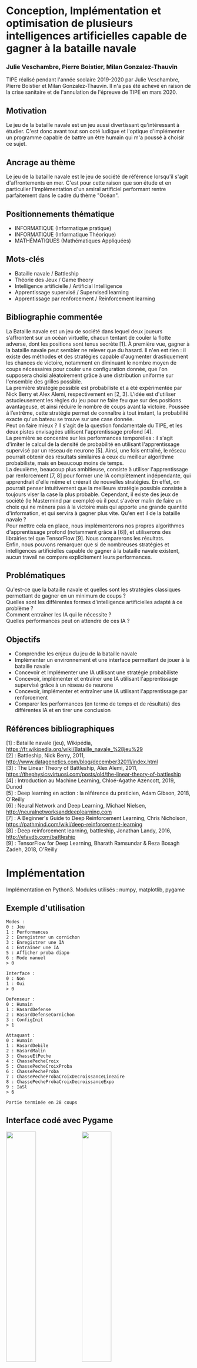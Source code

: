 # Conception, Implémentation et optimisation de plusieurs intelligences artificielles capable de gagner à la bataille navale

### Julie Veschambre, Pierre Boistier, Milan Gonzalez-Thauvin

TIPE réalisé pendant l'année scolaire 2019-2020 par Julie Veschambre, Pierre Boistier et Milan Gonzalez-Thauvin. Il n'a pas été achevé en raison de la crise sanitaire et de l'annulation de l'épreuve de TIPE en mars 2020.


## Motivation
Le jeu de la bataille navale est un jeu aussi divertissant qu'intéressant à étudier. C'est donc avant tout son coté ludique et l'optique d'implémenter un programme capable de battre un être humain qui m'a poussé à choisir ce sujet.


## Ancrage au thème
Le jeu de la bataille navale est le jeu de société de référence lorsqu'il s'agit d'affrontements en mer. C'est pour cette raison que son étude et en particulier l'implémentation d'un amiral artificiel performant rentre parfaitement dans le cadre du thème "Océan".

## Positionnements thématique
* INFORMATIQUE (Informatique pratique)
* INFORMATIQUE (Informatique Théorique)
* MATHÉMATIQUES (Mathématiques Appliquées)

## Mots-clés
* Bataille navale / Battleship
* Théorie des Jeux / Game theory
* Intelligence artificielle / Artificial Intelligence
* Apprentissage supervisé / Supervised learning
* Apprentissage par renforcement / Reinforcement learning


## Bibliographie commentée
La Bataille navale est un jeu de société dans lequel deux joueurs s’affrontent sur un océan virtuelle, chacun tentant de couler la flotte adverse, dont les positions sont tenus secrète [1]. À première vue, gagner à la bataille navale peut sembler ne relever que du hasard. Il n'en est rien : il existe des méthodes et des stratégies capable d'augmenter drastiquement les chances de victoire, notamment en diminuant le nombre moyen de coups nécessaires pour couler une configuration donnée, que l'on supposera choisi aléatoirement grâce à une distribution uniforme sur l'ensemble des grilles possible.  
La première stratégie possible est probabiliste et a été expérimentée par Nick Berry et Alex Alemi, respectivement en [2, 3]. L'idée est d'utiliser astucieusement les règles du jeu pour ne faire feu que sur des positions avantageuse, et ainsi réduire le nombre de coups avant la victoire. Poussée à l’extrême, cette stratégie permet de connaître à tout instant, la probabilité exacte qu'un bateau se trouve sur une case donnée.  
Peut on faire mieux ? Il s'agit de la question fondamentale du TIPE, et les deux pistes envisagées utilisent l'apprentissage profond [4].  
La première se concentre sur les performances temporelles : il s'agit d'imiter le calcul de la densité de probabilité en utilisant l'apprentissage supervisé par un réseau de neurone [5]. Ainsi, une fois entraîné, le réseau pourrait obtenir des résultats similaires à ceux du meilleur algorithme probabiliste, mais en beaucoup moins de temps.  
La deuxième, beaucoup plus ambitieuse, consiste à utiliser l'apprentissage par renforcement [7, 8] pour former une IA complètement indépendante, qui apprendrait d'elle même et créerait de nouvelles stratégies. En effet, on pourrait penser intuitivement que la meilleure stratégie possible consiste à toujours viser la case la plus probable. Cependant, il existe des jeux de société (le Mastermind par exemple) où il peut s'avérer malin de faire un choix qui ne mènera pas à la victoire mais qui apporte une grande quantité d'information, et qui servira à gagner plus vite. Qu'en est il de la bataille navale ?  
Pour mettre cela en place, nous implémenterons nos propres algorithmes d'apprentissage profond (notamment grâce à [6]), et utiliserons des librairies tel que TensorFlow [9]. Nous comparerons les résultats.  
Enfin, nous pouvons remarquer que si de nombreuses stratégies et intelligences artificielles capable de gagner à la bataille navale existent, aucun travail ne compare explicitement leurs performances.

## Problématiques
Qu'est-ce que la bataille navale et quelles sont les stratégies classiques permettant de gagner en un minimum de coups ?  
Quelles sont les différentes formes d'intelligence artificielles adapté à ce problème ?  
Comment entraîner les IA qui le nécessite ?  
Quelles performances peut on attendre de ces IA ?

## Objectifs
* Comprendre les enjeux du jeu de la bataille navale
* Implémenter un environnement et une interface permettant de jouer à la bataille navale
* Concevoir et Implémenter une IA utilisant une stratégie probabiliste
* Concevoir, implémenter et entraîner une IA utilisant l'apprentissage supervisé grâce à un réseau de neurone
* Concevoir, implémenter et entraîner une IA utilisant l'apprentissage par renforcement
* Comparer les performances (en terme de temps et de résultats) des différentes IA et en tirer une conclusion

## Références bibliographiques
\[1] : Bataille navale (jeu), Wikipédia, https://fr.wikipedia.org/wiki/Bataille_navale_%28jeu%29  
\[2] : Battleship, Nick Berry, 2011, http://www.datagenetics.com/blog/december32011/index.html  
\[3] : The Linear Theory of Battleship, Alex Alemi, 2011, https://thephysicsvirtuosi.com/posts/old/the-linear-theory-of-battleship  
\[4] : Introduction au Machine Learning, Chloé-Agathe Azencott, 2019, Dunod  
\[5] : Deep learning en action : la référence du praticien, Adam Gibson, 2018, O'Reilly  
\[6] : Neural Network and Deep Learning, Michael Nielsen, http://neuralnetworksanddeeplearning.com  
\[7] : A Beginner's Guide to Deep Reinforcement Learning, Chris Nicholson, https://pathmind.com/wiki/deep-reinforcement-learning  
\[8] : Deep reinforcement learning, battleship, Jonathan Landy, 2016, http://efavdb.com/battleship  
\[9] : TensorFlow for Deep Learning, Bharath Ramsundar & Reza Bosagh Zadeh, 2018, O'Reilly


# Implémentation

Implémentation en Python3. Modules utilisés : numpy, matplotlib, pygame

## Exemple d'utilisation

```
Modes :
0 : Jeu
1 : Performances
2 : Enregistrer un cornichon
3 : Enregistrer une IA
4 : Entraîner une IA
5 : Afficher proba diapo
6 : Mode manuel
> 0

Interface :
0 : Non
1 : Oui
> 0

Defenseur :
0 : Humain
1 : HasardDefense
2 : HasardDefenseCornichon
3 : ConfigInit
> 1

Attaquant :
0 : Humain
1 : HasardDebile
2 : HasardMalin
3 : ChasseEtPeche
4 : ChassePecheCroix
5 : ChassePecheCroixProba
6 : ChassePecheProba
7 : ChassePecheProbaCroixDecroissanceLineaire
8 : ChassePecheProbaCroixDecroissanceExpo
9 : IaSl
> 6

Partie terminée en 28 coups
```

## Interface codé avec Pygame

<img src="presentations/Milan/images/defense.png" width="40%"> <img src="presentations/Milan/images/attaque.png" width="40%">

## Matrices de probabilité de quelques situations

<img src="presentations/Pierre/Screenshots/diapo600.jpg" width="40%">

## Comparaison des différents algorithmes



# Progression

État des objectifs en mars 2020 :
- [x] Comprendre les enjeux du jeu de la bataille navale
- [x] Implémenter un environnement et une interface permettant de jouer à la bataille navale :
- [x] Concevoir et Implémenter une IA utilisant une stratégie probabiliste
- [ ] Concevoir, implémenter et entraîner une IA utilisant l'apprentissage supervisé grâce à un réseau de neurone : **Stade avancé**
- [ ] Concevoir, implémenter et entraîner une IA utilisant l'apprentissage par renforcement : **Théorie acquise**
- [x] Comparer les performances (en terme de temps et de résultats) des différentes IA et en tirer une conclusion **Pour les algorithmes déjà implémentés**
